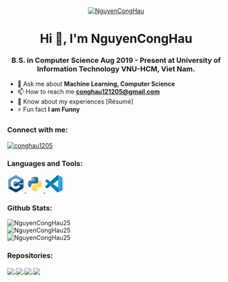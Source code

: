 
<!-- Profile GIF and Intro -->
<div align="center">
  <a href="https://github.com/NguyenCongHau25">
    <img src="https://i.pinimg.com/originals/79/9e/0d/799e0d7779f6ea6c3a89885ff60c55af.gif" alt="NguyenCongHau"/>
  </a>

  <h1>Hi 👋, I'm NguyenCongHau</h1>
  <h3>B.S. in Computer Science Aug 2019 - Present at University of Information Technology VNU-HCM, Viet Nam.</h3>
</div>


- 💬 Ask me about **Machine Learning, Computer Science**
- 📫 How to reach me **conghau121205@gmail.com**
- 📄 Know about my experiences [Résumé]
- ⚡ Fun fact **I am Funny**

<!-- Connect with Me -->
<h3 align="left">Connect with me:</h3>
<p align="left">
  <a href="https://www.facebook.com/conghau1205" target="_blank">
    <img align="center" src="https://raw.githubusercontent.com/rahuldkjain/github-profile-readme-generator/master/src/images/icons/Social/facebook.svg" alt="conghau1205" height="30" width="40" />
  </a>
</p>

<!-- Languages and Tools -->
<h3 align="left">Languages and Tools:</h3>
<p align="left">
  <a href="https://www.w3schools.com/cpp/" target="_blank" rel="noreferrer">
    <img src="https://raw.githubusercontent.com/devicons/devicon/master/icons/cplusplus/cplusplus-original.svg" alt="cplusplus" width="40" height="40"/>
  </a>
  <a href="https://www.python.org" target="_blank" rel="noreferrer">
    <img src="https://raw.githubusercontent.com/devicons/devicon/master/icons/python/python-original.svg" alt="python" width="40" height="40"/>
  </a>
  <a href="https://code.visualstudio.com/" target="_blank" rel="noreferrer">
        <img src="https://raw.githubusercontent.com/devicons/devicon/master/icons/vscode/vscode-original.svg" alt="vscode" width="40" height="40"/>
    </a> 
</p>

<!-- GitHub Stats -->
<h3 align="left">Github Stats:</h3>

<div align="left">
  <img src="https://github-readme-stats.vercel.app/api/top-langs?username=NguyenCongHau25&show_icons=true&locale=en&layout=compact&theme=tokyonight" alt="NguyenCongHau25" />
</div>

<div align="left">
  <img src="https://github-readme-stats.vercel.app/api?username=NguyenCongHau25&show_icons=true&locale=en&theme=tokyonight" alt="NguyenCongHau25" />
</div>

<div align="left">
  <img src="https://github-readme-streak-stats.herokuapp.com/?user=NguyenCongHau25&theme=tokyonight" alt="NguyenCongHau25" />
</div>

<!-- Repositories -->
<h3 align="left">Repositories:</h3>

<a href="https://github.com/NguyenCongHau25/NHAP-MON-LAP-TRINH/">
    <img align="center" src="https://github-readme-stats.vercel.app/api/pin/?username=NguyenCongHau25&repo=NguyenCongHau25/NHAP-MON-LAP-TRINH&theme=tokyonight" />
  </a>

<a href="https://github.com/PhamThe-KHDL/DS307.N11-Social-Media-Data-Analysis/">
  <img align="center" src="https://github-readme-stats.vercel.app/api/pin/?username=PhamThe-KHDL&repo=DS307.N11-Social-Media-Data-Analysis&theme=gruvbox" />
</a>

<a href="https://github.com/PhamThe-KHDL/DS300.N11-Recommendation-System/">
  <img align="center" src="https://github-readme-stats.vercel.app/api/pin/?username=PhamThe-KHDL&repo=DS300.N11-Recommendation-System&theme=dark" />
</a>

<a href="https://github.com/PhamThe-KHDL/DS200.M21-Big-Data/">
  <img align="center" src="https://github-readme-stats.vercel.app/api/pin/?username=PhamThe-KHDL&repo=DS200.M21-Big-Data&theme=merko" />
</a>

<a href="https://github.com/PhamThe-KHDL/DS304.M21-Experimental-Design-and-Analysis/">
  <img align="center" src="https://github-readme-st